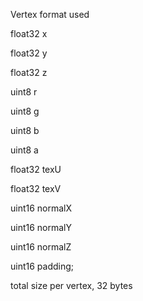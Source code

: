 Vertex format used

float32 x

float32 y

float32 z

uint8 r

uint8 g

uint8 b

uint8 a

float32 texU

float32 texV

uint16 normalX

uint16 normalY

uint16 normalZ

uint16 padding;

total size per vertex, 32 bytes
